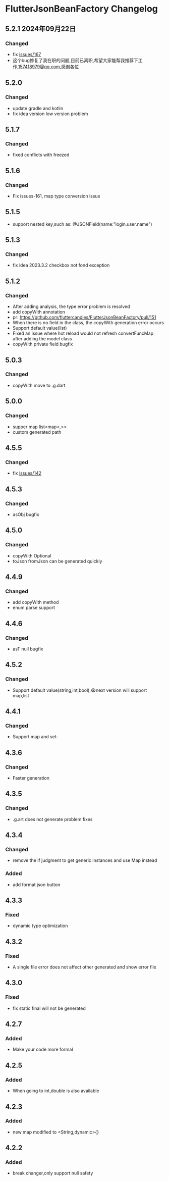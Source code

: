 <!-- Keep a Changelog guide -> https://keepachangelog.com -->

# FlutterJsonBeanFactory Changelog


## 5.2.1 2024年09月22日

### Changed

- fix [issues/167](https://github.com/fluttercandies/FlutterJsonBeanFactory/issues/167)
- 这个bug修复了我在职的问题,目前已离职,希望大家能帮我推荐下工作,157418979@qq.com,感谢各位


## 5.2.0

### Changed

- update gradle and kotlin
- fix idea version low version problem

## 5.1.7

### Changed

- fixed conflicts with freezed

## 5.1.6

### Changed

- Fix issues-161, map type conversion issue

## 5.1.5

- support nested key,such as: @JSONField(name:"login.user.name")

## 5.1.3

### Changed

- fix idea 2023.3.2 checkbox not fond exception

## 5.1.2

### Changed

- After adding analysis, the type error problem is resolved
- add copyWith annotation
- pr: https://github.com/fluttercandies/FlutterJsonBeanFactory/pull/151
- When there is no field in the class, the copyWith generation error occurs
- Support default value(list)
- Fixed an issue where hot reload would not refresh convertFuncMap after adding the model class
- copyWith private field bugfix

## 5.0.3

### Changed

- copyWith move to .g.dart

## 5.0.0

### Changed

- supper map list<map<*,*>>
- custom generated path

## 4.5.5

### Changed

- fix [issues/142](https://github.com/fluttercandies/FlutterJsonBeanFactory/issues/142)

## 4.5.3

### Changed

- asObj bugfix

## 4.5.0

### Changed

- copyWith Optional
- toJson fromJson can be generated quickly

## 4.4.9

### Changed

- add copyWith method
- enum parse support

## 4.4.6

### Changed

- asT null bugfix

## 4.5.2

### Changed

- Support default value(string,int,bool),😭next version will support map,list

## 4.4.1

### Changed

- Support map and set-

## 4.3.6

### Changed

- Faster generation

## 4.3.5

### Changed

- .g.art does not generate problem fixes

## 4.3.4

### Changed

- remove the if judgment to get generic instances and use Map instead

### Added

- add format json button

## 4.3.3

### Fixed

- dynamic type optimization

## 4.3.2

### Fixed

- A single file error does not affect other generated and show error file

## 4.3.0

### Fixed

- fix static final will not be generated

## 4.2.7

### Added

- Make your code more formal

## 4.2.5

### Added

- When going to int,double is also available

## 4.2.3

### Added

- new map modified to <String,dynamic>{}

## 4.2.2

### Added

- break changer,only support null safety
